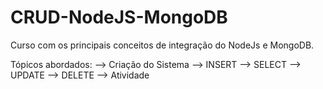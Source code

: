 # CRUD-NodeJS-MongoDB

Curso com os principais conceitos de integração do NodeJs e MongoDB.

Tópicos abordados: --> Criação do Sistema --> INSERT --> SELECT --> UPDATE --> DELETE --> Atividade
